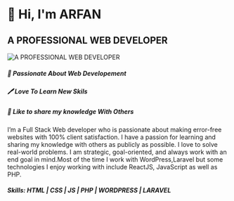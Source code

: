 
# 👋 Hi, I'm ARFAN
## A PROFESSIONAL WEB DEVELOPER
![A PROFESSIONAL WEB DEVELOPER](https://user-images.githubusercontent.com/58082952/141525464-b4610dd7-4c86-49b7-89cc-826fdda875d5.jpg)


##### 👑 Passionate About Web Developement
##### 🖊️ Love To Learn New Skils
##### 🎤 Like to share my knowledge With Others

I’m a Full Stack Web developer who is passionate about making error-free websites with 100% client satisfaction. I have a passion for learning and sharing my knowledge with others as publicly as possible. I love to solve real-world problems. I am strategic, goal-oriented, and always work with an end goal in mind.Most of the time I work with WordPress,Laravel but some technologies I enjoy working with include ReactJS, JavaScript as well as PHP.

##### Skills: HTML | CSS | JS | PHP | WORDPRESS | LARAVEL 



